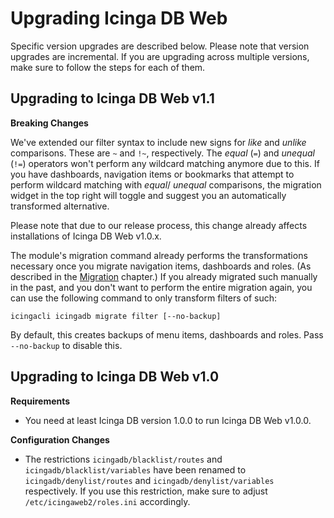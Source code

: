 # Upgrading Icinga DB Web

Specific version upgrades are described below. Please note that version upgrades are incremental.
If you are upgrading across multiple versions, make sure to follow the steps for each of them.

## Upgrading to Icinga DB Web v1.1

**Breaking Changes**

We've extended our filter syntax to include new signs for *like* and *unlike* comparisons. These are `~` and `!~`,
respectively. The *equal* (`=`) and *unequal* (`!=`) operators won't perform any wildcard matching anymore due to
this. If you have dashboards, navigation items or bookmarks that attempt to perform wildcard matching with *equal*/
*unequal* comparisons, the migration widget in the top right will toggle and suggest you an automatically transformed
alternative.

Please note that due to our release process, this change already affects installations of Icinga DB Web v1.0.x.

The module's migration command already performs the transformations necessary once you migrate navigation items,
dashboards and roles. (As described in the [Migration](10-Migration.md) chapter.) If you already migrated such
manually in the past, and you don't want to perform the entire migration again, you can use the following command
to only transform filters of such:

`icingacli icingadb migrate filter [--no-backup]`

By default, this creates backups of menu items, dashboards and roles. Pass `--no-backup` to disable this.

## Upgrading to Icinga DB Web v1.0

**Requirements**

* You need at least Icinga DB version 1.0.0 to run Icinga DB Web v1.0.0.

**Configuration Changes**

* The restrictions `icingadb/blacklist/routes` and `icingadb/blacklist/variables` have been renamed to
  `icingadb/denylist/routes` and `icingadb/denylist/variables` respectively. If you use this restriction,
  make sure to adjust `/etc/icingaweb2/roles.ini` accordingly.
